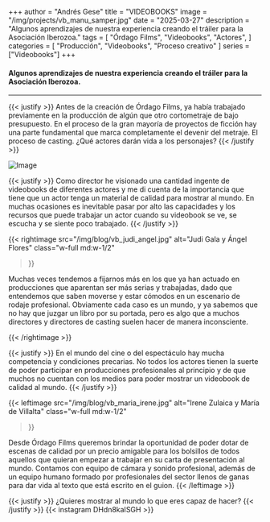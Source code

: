 +++
author = "Andrés Gese"
title = "VIDEOBOOKS"
image = "/img/projects/vb_manu_samper.jpg"
date = "2025-03-27"
description = "Algunos aprendizajes de nuestra experiencia creando el tráiler para la Asociación Iberozoa."
tags = [
    "Órdago Films",
    "Videobooks",
    "Actores",
]
categories = [
    "Producción",
    "Videobooks",
    "Proceso creativo"
]
series = ["Videobooks"]
+++

#### Algunos aprendizajes de nuestra experiencia creando el tráiler para la Asociación Iberozoa.
---

{{< justify >}}
Antes de la creación de Órdago Films, ya había trabajado previamente en la producción de algún que otro cortometraje de bajo presupuesto. En el proceso de la gran mayoría de proyectos de ficción hay una parte fundamental que marca completamente el devenir del metraje. El proceso de casting. ¿Qué actores darán vida a los personajes?
{{< /justify >}}

![Image](/img/blog/vb_manu_samper.jpg)

{{< justify >}}
Como director he visionado una cantidad ingente de videobooks de diferentes actores y me di cuenta de la importancia que tiene que un actor tenga un material de calidad para mostrar al mundo. En muchas ocasiones es inevitable pasar por alto las capacidades y los recursos que puede trabajar un actor cuando su videobook se ve, se escucha y se siente poco trabajado.
{{< /justify >}}


<!--(w: 1/2, 1/3, 1/4, 1/5)-->
{{< rightimage src="/img/blog/vb_judi_angel.jpg" alt="Judi Gala y Ángel Flores" 
    class="w-full md:w-1/2"
>}}
<!--Acompaño este párrafo con foto de origen o foto de bichos?? -->
Muchas veces tendemos a fijarnos más en los que ya han actuado en producciones que aparentan ser más serias y trabajadas, dado que entendemos que saben moverse y estar cómodos en un escenario de rodaje profesional. Obviamente cada caso es un mundo, y ya sabemos que no hay que juzgar un libro por su portada, pero es algo que a muchos directores y directores de casting suelen hacer de manera inconsciente.

{{< /rightimage >}}

{{< justify >}}
En el mundo del cine o del espectáculo hay mucha competencia y condiciones precarias. No todos los actores tienen la suerte de poder participar en producciones profesionales al principio y de que muchos no cuentan con los medios para poder mostrar un videobook de calidad al mundo.
{{< /justify >}}


{{< leftimage src="/img/blog/vb_maria_irene.jpg" alt="Irene Zulaica y María de Villalta" 
    class="w-full md:w-1/2"
>}}
<!---->
Desde Órdago Films queremos brindar la oportunidad de poder dotar de escenas de calidad por un precio amigable para los bolsillos de todos aquellos que quieran empezar a trabajar en su carta de presentación al mundo. Contamos con equipo de cámara y sonido profesional, además de un equipo humano formado por profesionales del sector llenos de ganas para dar vida al texto que está escrito en el guion.
{{< /leftimage >}}

{{< justify >}}
¿Quieres mostrar al mundo lo que eres capaz de hacer?
{{< /justify >}}
{{< instagram DHdn8kaISGH >}}
